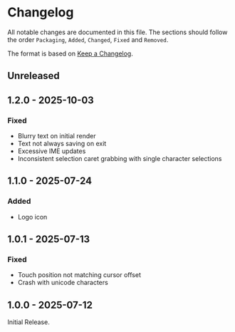 # Changelog

All notable changes are documented in this file.
The sections should follow the order `Packaging`, `Added`, `Changed`, `Fixed` and `Removed`.

The format is based on [Keep a Changelog](https://keepachangelog.com/en/1.0.0/).

## Unreleased

## 1.2.0 - 2025-10-03

### Fixed

- Blurry text on initial render
- Text not always saving on exit
- Excessive IME updates
- Inconsistent selection caret grabbing with single character selections

## 1.1.0 - 2025-07-24

### Added

- Logo icon

## 1.0.1 - 2025-07-13

### Fixed

- Touch position not matching cursor offset
- Crash with unicode characters

## 1.0.0 - 2025-07-12

Initial Release.
